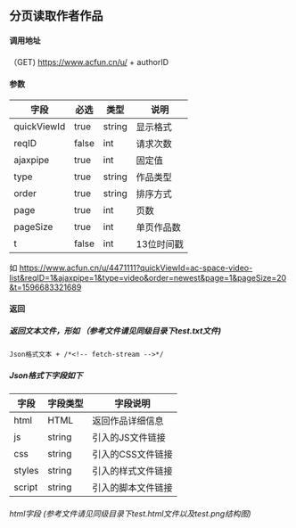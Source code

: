 ## 分页读取作者作品

#### 调用地址

（GET) https://www.acfun.cn/u/ + authorID 

#### 参数

| 字段        | 必选  | 类型   | 说明       |
| ----------- | ----- | ------ | ---------- |
| quickViewId | true  | string | 显示格式   |
| reqID       | false | int    | 请求次数   |
| ajaxpipe    | true  | int    | 固定值     |
| type        | true  | string | 作品类型   |
| order       | true  | string | 排序方式   |
| page        | true  | int    | 页数       |
| pageSize    | true  | int    | 单页作品数 |
| t           | false | int    | 13位时间戳 |

如 https://www.acfun.cn/u/4471111?quickViewId=ac-space-video-list&reqID=1&ajaxpipe=1&type=video&order=newest&page=1&pageSize=20&t=1596683321689 

#### 返回

##### 返回文本文件，形如 （参考文件请见同级目录下test.txt文件)

```
Json格式文本 + /*<!-- fetch-stream -->*/
```

##### Json格式下字段如下

| 字段   | 字段类型 | 字段说明           |
| ------ | -------- | ------------------ |
| html   | HTML     | 返回作品详细信息   |
| js     | string   | 引入的JS文件链接   |
| css    | string   | 引入的CSS文件链接  |
| styles | string   | 引入的样式文件链接 |
| script | string   | 引入的脚本文件链接 |

###### html字段 (参考文件请见同级目录下test.html文件以及test.png结构图)









